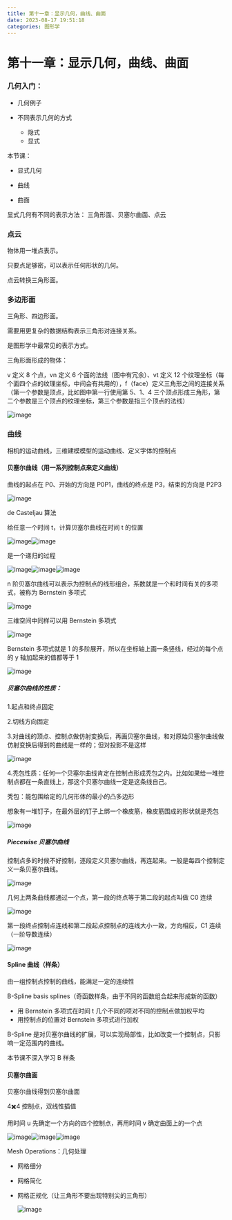 ```yaml
---
title: 第十一章：显示几何，曲线、曲面
date: 2023-08-17 19:51:18
categories: 图形学
---
```



# 第十一章：显示几何，曲线、曲面

### 几何入门：

- 几何例子
- 不同表示几何的方式

  - 隐式
  - 显式

本节课：

- 显式几何

- 曲线
- 曲面

显式几何有不同的表示方法：
三角形面、贝塞尔曲面、点云

### **点云**

物体用一堆点表示。

只要点足够密，可以表示任何形状的几何。

点云转换三角形面。

### **多边形面**

三角形、四边形面。

需要用更复杂的数据结构表示三角形对连接关系。

是图形学中最常见的表示方式。

三角形面形成的物体：

v 定义 8 个点，vn 定义 6 个面的法线（图中有冗余）、vt 定义 12 个纹理坐标（每个面四个点的纹理坐标，中间会有共用的），f（face）定义三角形之间的连接关系（第一个参数是顶点，比如图中第一行使用第 5、1、4 三个顶点形成三角形，第二个参数是三个顶点的纹理坐标，第三个参数是指三个顶点的法线）

​![image](./images/图形学/image-20230817203227-f9vqkmt.png)​

### **曲线**

相机的运动曲线，三维建模模型的运动曲线、定义字体的控制点

#### **贝塞尔曲线**（用一系列控制点来定义曲线）

曲线的起点在 P0、开始的方向是 P0P1，曲线的终点是 P3，结束的方向是 P2P3

​![image](./images/图形学/image-20230817203235-qhjl8qi.png)​

de Casteljau 算法

给任意一个时间 t，计算贝塞尔曲线在时间 t 的位置

​![image](./images/图形学/image-20230817203244-i5wtnv8.png)​​![image](./images/图形学/image-20230817203252-moz7wnk.png)​

是一个递归的过程

​![image](./images/图形学/image-20230817203257-ylm5qf1.png)​​![image](./images/图形学/image-20230817203302-idycife.png)​​![image](./images/图形学/image-20230817203307-fq20vuf.png)​

n 阶贝塞尔曲线可以表示为控制点的线形组合，系数就是一个和时间有关的多项式，被称为 Bernstein 多项式

​![image](./images/图形学/image-20230817203314-7n6txxz.png)​

三维空间中同样可以用 Bernstein 多项式

​![image](./images/图形学/image-20230817203323-9kejl38.png)​

Bernstein 多项式就是 1 的多阶展开，所以在坐标轴上画一条竖线，经过的每个点的 y 轴加起来的值都等于 1

​![image](./images/图形学/image-20230817203330-ntfrqts.png)​

##### 贝塞尔曲线的性质：

1.起点和终点固定

2.切线方向固定

3.对曲线的顶点、控制点做仿射变换后，再画贝塞尔曲线，和对原始贝塞尔曲线做仿射变换后得到的曲线是一样的；但对投影不是这样

​![image](./images/图形学/image-20230817203336-09akmsq.png)​

4.秃包性质：任何一个贝塞尔曲线肯定在控制点形成秃包之内。比如如果给一堆控制点都在一条直线上，那这个贝塞尔曲线一定是这条线自己。

秃包：能包围给定的几何形体的最小的凸多边形

想象有一堆钉子，在最外层的钉子上绑一个橡皮筋，橡皮筋围成的形状就是秃包

​![image](./images/图形学/image-20230817203344-ge09mxp.png)​

##### Piecewise 贝塞尔曲线

控制点多的时候不好控制，逐段定义贝塞尔曲线，再连起来。一般是每四个控制定义一条贝塞尔曲线。

​![image](./images/图形学/image-20230817203350-2lng0ud.png)​

几何上两条曲线都通过一个点，第一段的终点等于第二段的起点叫做 C0 连续

​![image](./images/图形学/image-20230817203356-ut3s0bf.png)​

第一段终点控制点连线和第二段起点控制点的连线大小一致，方向相反，C1 连续（一阶导数连续）

​![image](./images/图形学/image-20230817203401-av7s8u8.png)​

#### **Spline 曲线（样条）**

由一组控制点控制的曲线，能满足一定的连续性

B-Spline basis splines（奇函数样条，由于不同的函数组合起来形成新的函数）

- 用 Bernstein 多项式在时间 t 几个不同的项对不同的控制点做加权平均
- 用控制点的位置对 Bernstein 多项式进行加权

B-Spline 是对贝塞尔曲线的扩展，可以实现局部性，比如改变一个控制点，只影响一定范围内的曲线。

本节课不深入学习 B 样条

#### **贝塞尔曲面**

贝塞尔曲线得到贝塞尔曲面

4✖️4 控制点，双线性插值

用时间 u 先确定一个方向的四个控制点，再用时间 v 确定曲面上的一个点

​![image](./images/图形学/image-20230817203417-66viato.png)​​![image](./images/图形学/image-20230817203423-cxzrqk0.png)​​![image](./images/图形学/image-20230817203428-zjyszxx.png)​

Mesh Operations：几何处理

* 网格细分
* 网格简化
* 网格正规化（让三角形不要出现特别尖的三角形）

  ​![image](./images/图形学/image-20230817203436-wy6whsg.png)​

‍
